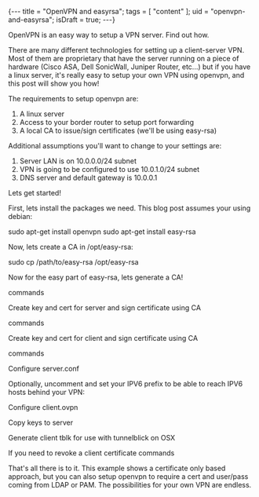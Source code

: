 {---
title = "OpenVPN and easyrsa";
tags = [ "content" ];
uid = "openvpn-and-easyrsa";
isDraft = true;
---}

OpenVPN is an easy way to setup a VPN server. Find out how.
>>>

There are many different technologies for setting up a client-server VPN. Most
of them are proprietary that have the server running on a piece of hardware
(Cisco ASA, Dell SonicWall, Juniper Router, etc...) but if you have a linux
server, it's really easy to setup your own VPN using openvpn, and this post
will show you how!

The requirements to setup openvpn are:

1) A linux server
2) Access to your border router to setup port forwarding
3) A local CA to issue/sign certificates (we'll be using easy-rsa)

Additional assumptions you'll want to change to your settings are:

1) Server LAN is on 10.0.0.0/24 subnet
2) VPN is going to be configured to use 10.0.1.0/24 subnet
3) DNS server and default gateway is 10.0.0.1


Lets get started!

First, lets install the packages we need. This blog post assumes your using
debian:

sudo apt-get install openvpn
sudo apt-get install easy-rsa

Now, lets create a CA in /opt/easy-rsa:

sudo cp /path/to/easy-rsa /opt/easy-rsa

Now for the easy part of easy-rsa, lets generate a CA!

commands

Create key and cert for server and sign certificate using CA

commands

Create key and cert for client and sign certificate using CA

commands

Configure server.conf

Optionally, uncomment and set your IPV6 prefix to be able to reach IPV6 hosts
behind your VPN:

Configure client.ovpn

Copy keys to server

Generate client tblk for use with tunnelblick on OSX

If you need to revoke a client certificate
commands

That's all there is to it. This example shows a certificate only based
approach, but you can also setup openvpn to require a cert and user/pass coming
from LDAP or PAM. The possibilities for your own VPN are endless.
